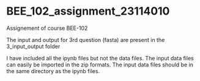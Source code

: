 # BEE_102_assignment_23114010

Assignement of course BEE-102 

The input and output for 3rd question (fasta) are present in the 3_input_output folder 

I have included all the ipynb files but not the data files. The input data files can easily be imported in the zip formats. The input data files should be in the same directory as the ipynb files.

